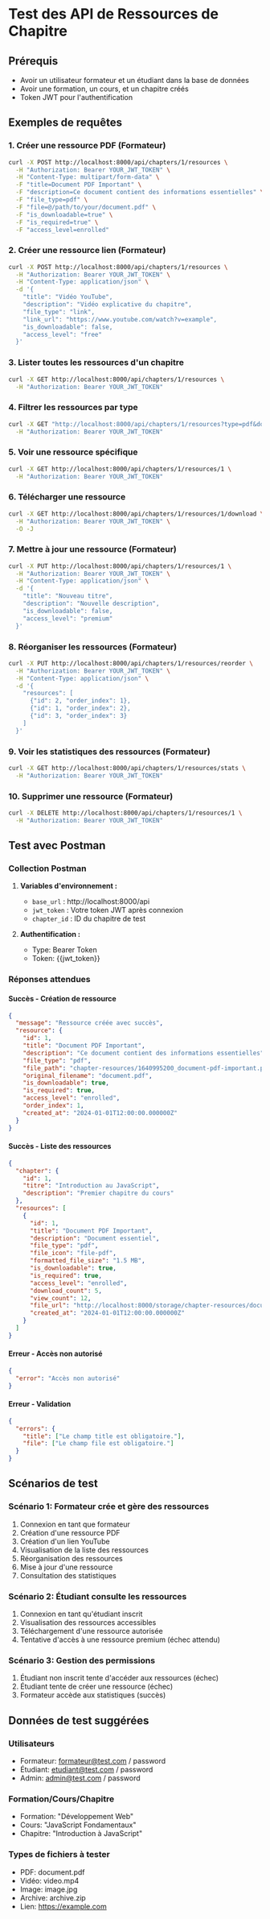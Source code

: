 # Test des API de Ressources de Chapitre

## Prérequis
- Avoir un utilisateur formateur et un étudiant dans la base de données
- Avoir une formation, un cours, et un chapitre créés
- Token JWT pour l'authentification

## Exemples de requêtes

### 1. Créer une ressource PDF (Formateur)

```bash
curl -X POST http://localhost:8000/api/chapters/1/resources \
  -H "Authorization: Bearer YOUR_JWT_TOKEN" \
  -H "Content-Type: multipart/form-data" \
  -F "title=Document PDF Important" \
  -F "description=Ce document contient des informations essentielles" \
  -F "file_type=pdf" \
  -F "file=@/path/to/your/document.pdf" \
  -F "is_downloadable=true" \
  -F "is_required=true" \
  -F "access_level=enrolled"
```

### 2. Créer une ressource lien (Formateur)

```bash
curl -X POST http://localhost:8000/api/chapters/1/resources \
  -H "Authorization: Bearer YOUR_JWT_TOKEN" \
  -H "Content-Type: application/json" \
  -d '{
    "title": "Vidéo YouTube",
    "description": "Vidéo explicative du chapitre",
    "file_type": "link",
    "link_url": "https://www.youtube.com/watch?v=example",
    "is_downloadable": false,
    "access_level": "free"
  }'
```

### 3. Lister toutes les ressources d'un chapitre

```bash
curl -X GET http://localhost:8000/api/chapters/1/resources \
  -H "Authorization: Bearer YOUR_JWT_TOKEN"
```

### 4. Filtrer les ressources par type

```bash
curl -X GET "http://localhost:8000/api/chapters/1/resources?type=pdf&downloadable_only=true" \
  -H "Authorization: Bearer YOUR_JWT_TOKEN"
```

### 5. Voir une ressource spécifique

```bash
curl -X GET http://localhost:8000/api/chapters/1/resources/1 \
  -H "Authorization: Bearer YOUR_JWT_TOKEN"
```

### 6. Télécharger une ressource

```bash
curl -X GET http://localhost:8000/api/chapters/1/resources/1/download \
  -H "Authorization: Bearer YOUR_JWT_TOKEN" \
  -O -J
```

### 7. Mettre à jour une ressource (Formateur)

```bash
curl -X PUT http://localhost:8000/api/chapters/1/resources/1 \
  -H "Authorization: Bearer YOUR_JWT_TOKEN" \
  -H "Content-Type: application/json" \
  -d '{
    "title": "Nouveau titre",
    "description": "Nouvelle description",
    "is_downloadable": false,
    "access_level": "premium"
  }'
```

### 8. Réorganiser les ressources (Formateur)

```bash
curl -X PUT http://localhost:8000/api/chapters/1/resources/reorder \
  -H "Authorization: Bearer YOUR_JWT_TOKEN" \
  -H "Content-Type: application/json" \
  -d '{
    "resources": [
      {"id": 2, "order_index": 1},
      {"id": 1, "order_index": 2},
      {"id": 3, "order_index": 3}
    ]
  }'
```

### 9. Voir les statistiques des ressources (Formateur)

```bash
curl -X GET http://localhost:8000/api/chapters/1/resources/stats \
  -H "Authorization: Bearer YOUR_JWT_TOKEN"
```

### 10. Supprimer une ressource (Formateur)

```bash
curl -X DELETE http://localhost:8000/api/chapters/1/resources/1 \
  -H "Authorization: Bearer YOUR_JWT_TOKEN"
```

## Test avec Postman

### Collection Postman

1. **Variables d'environnement :**
   - `base_url` : http://localhost:8000/api
   - `jwt_token` : Votre token JWT après connexion
   - `chapter_id` : ID du chapitre de test

2. **Authentification :**
   - Type: Bearer Token
   - Token: {{jwt_token}}

### Réponses attendues

#### Succès - Création de ressource
```json
{
  "message": "Ressource créée avec succès",
  "resource": {
    "id": 1,
    "title": "Document PDF Important",
    "description": "Ce document contient des informations essentielles",
    "file_type": "pdf",
    "file_path": "chapter-resources/1640995200_document-pdf-important.pdf",
    "original_filename": "document.pdf",
    "is_downloadable": true,
    "is_required": true,
    "access_level": "enrolled",
    "order_index": 1,
    "created_at": "2024-01-01T12:00:00.000000Z"
  }
}
```

#### Succès - Liste des ressources
```json
{
  "chapter": {
    "id": 1,
    "titre": "Introduction au JavaScript",
    "description": "Premier chapitre du cours"
  },
  "resources": [
    {
      "id": 1,
      "title": "Document PDF Important",
      "description": "Document essentiel",
      "file_type": "pdf",
      "file_icon": "file-pdf",
      "formatted_file_size": "1.5 MB",
      "is_downloadable": true,
      "is_required": true,
      "access_level": "enrolled",
      "download_count": 5,
      "view_count": 12,
      "file_url": "http://localhost:8000/storage/chapter-resources/document.pdf",
      "created_at": "2024-01-01T12:00:00.000000Z"
    }
  ]
}
```

#### Erreur - Accès non autorisé
```json
{
  "error": "Accès non autorisé"
}
```

#### Erreur - Validation
```json
{
  "errors": {
    "title": ["Le champ title est obligatoire."],
    "file": ["Le champ file est obligatoire."]
  }
}
```

## Scénarios de test

### Scénario 1: Formateur crée et gère des ressources
1. Connexion en tant que formateur
2. Création d'une ressource PDF
3. Création d'un lien YouTube
4. Visualisation de la liste des ressources
5. Réorganisation des ressources
6. Mise à jour d'une ressource
7. Consultation des statistiques

### Scénario 2: Étudiant consulte les ressources
1. Connexion en tant qu'étudiant inscrit
2. Visualisation des ressources accessibles
3. Téléchargement d'une ressource autorisée
4. Tentative d'accès à une ressource premium (échec attendu)

### Scénario 3: Gestion des permissions
1. Étudiant non inscrit tente d'accéder aux ressources (échec)
2. Étudiant tente de créer une ressource (échec)
3. Formateur accède aux statistiques (succès)

## Données de test suggérées

### Utilisateurs
- Formateur: formateur@test.com / password
- Étudiant: etudiant@test.com / password
- Admin: admin@test.com / password

### Formation/Cours/Chapitre
- Formation: "Développement Web"
- Cours: "JavaScript Fondamentaux"
- Chapitre: "Introduction à JavaScript"

### Types de fichiers à tester
- PDF: document.pdf
- Vidéo: video.mp4
- Image: image.jpg
- Archive: archive.zip
- Lien: https://example.com
